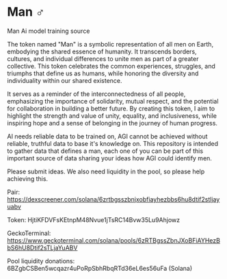 # Man ♂
Man Ai model training source

The token named "Man" is a symbolic representation of all men on Earth, embodying the shared essence of humanity. It transcends borders, cultures, and individual differences to unite men as part of a greater collective. This token celebrates the common experiences, struggles, and triumphs that define us as humans, while honoring the diversity and individuality within our shared existence.

It serves as a reminder of the interconnectedness of all people, emphasizing the importance of solidarity, mutual respect, and the potential for collaboration in building a better future. By creating this token, I aim to highlight the strength and value of unity, equality, and inclusiveness, while inspiring hope and a sense of belonging in the journey of human progress.

AI needs reliable data to be trained on, AGI cannot be achieved without reliable, truthful data to base it's knowledge on. This repository is intended to gather data that defines a man, each one of you can be part of this important source of data sharing your ideas how AGI could identify men.

Please submit ideas.
We also need liquidity in the pool, so please help achieving this.

Pair: https://dexscreener.com/solana/6zrtbgsszbnjxobfiayhezbbs6hu8dtif2stljayuabv

Token: HjtiKFDVFsKEtnpM48Nvue1jTsRC14Bvw35Lu9Ahjowz

GeckoTerminal: https://www.geckoterminal.com/solana/pools/6zRTBgssZbnJXoBFiAYHezBbS6hU8Dtif2sTLjaYuABV

Pool liquidity donations: 6BZgbCSBen5wcqazr4uPoRpSbhRbqRTd36eL6es56uFa (Solana)
